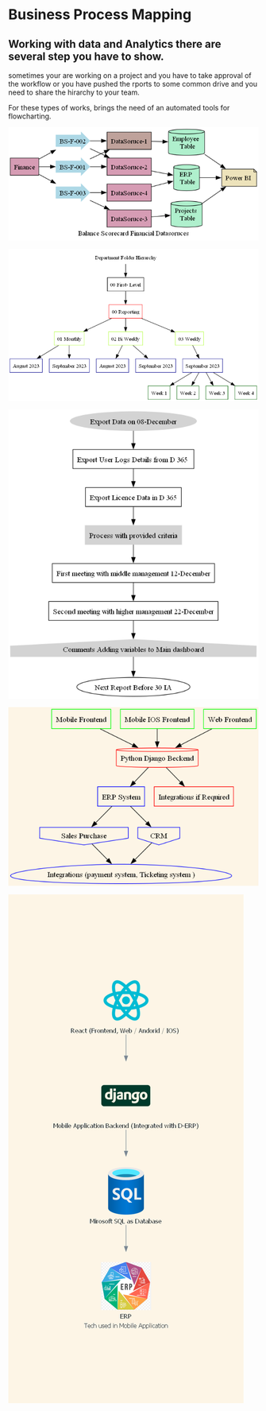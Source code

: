 # Business Process Mapping

## Working with data and Analytics there are several step you have to show.

sometimes your are working on a project and you have to take approval of the workflow or you have pushed the rports to some common drive and you need to share the hirarchy to your team.

For these types of works, brings the need of an automated tools for flowcharting.

![Balance Score Card](BalanceScoreCard-KPI.png "Balance Scorecard")

![Folder Hirarchy](FolderHirarchy.png "Folder Hirarchy")

![Process Flow ](ProcessFlow.png "Process Flow")

![Process Flow ](Application.png "Application Setup")

![Process Flow ](ApplicationSetup.png "With Diagrams Logos")











